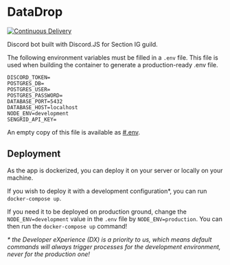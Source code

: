 # DataDrop
[![Continuous Delivery](https://github.com/Section-IG/DataDrop/actions/workflows/deployment.yml/badge.svg)](https://github.com/Section-IG/DataDrop/actions/workflows/deployment.yml)

Discord bot built with Discord.JS for Section IG guild.

The following environment variables must be filled in a `.env` file.
This file is used when building the container to generate a production-ready .env file.
```dotenv
DISCORD_TOKEN=
POSTGRES_DB=
POSTGRES_USER=
POSTGRES_PASSWORD=
DATABASE_PORT=5432
DATABASE_HOST=localhost
NODE_ENV=development
SENGRID_API_KEY=
```
An empty copy of this file is available as [#.env](./#.env).

## Deployment
As the app is dockerized, you can deploy it on your server or locally on your machine.

If you wish to deploy it with a development configuration*, you can run `docker-compose up`.

If you need it to be deployed on production ground, change the `NODE_ENV=development` value in the `.env` file by `NODE_ENV=production`.
You can then run the `docker-compose up` command!

_\* the Developer eXperience (DX) is a priority to us, which means default commands will always trigger processes for the development environment, never for the production one!_

